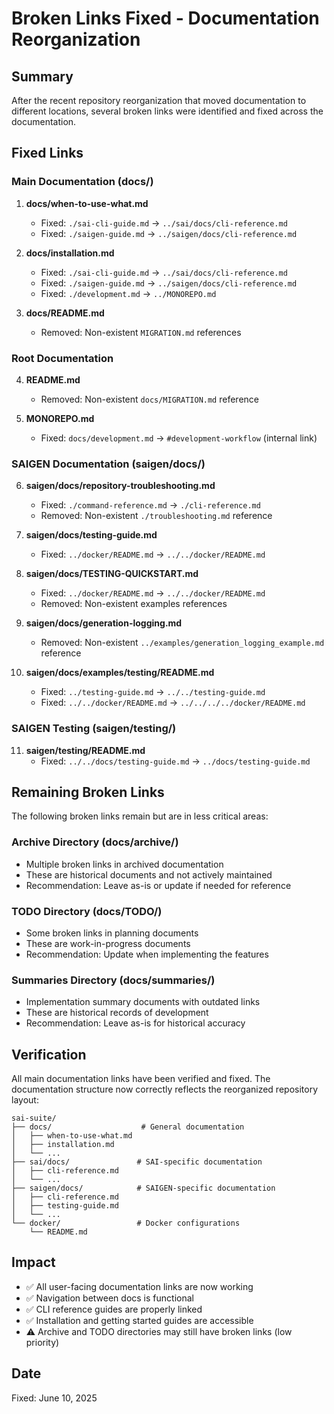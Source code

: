 # Broken Links Fixed - Documentation Reorganization

## Summary

After the recent repository reorganization that moved documentation to different locations, several broken links were identified and fixed across the documentation.

## Fixed Links

### Main Documentation (docs/)

1. **docs/when-to-use-what.md**
   - Fixed: `./sai-cli-guide.md` → `../sai/docs/cli-reference.md`
   - Fixed: `./saigen-guide.md` → `../saigen/docs/cli-reference.md`

2. **docs/installation.md**
   - Fixed: `./sai-cli-guide.md` → `../sai/docs/cli-reference.md`
   - Fixed: `./saigen-guide.md` → `../saigen/docs/cli-reference.md`
   - Fixed: `./development.md` → `../MONOREPO.md`

3. **docs/README.md**
   - Removed: Non-existent `MIGRATION.md` references

### Root Documentation

4. **README.md**
   - Removed: Non-existent `docs/MIGRATION.md` reference

5. **MONOREPO.md**
   - Fixed: `docs/development.md` → `#development-workflow` (internal link)

### SAIGEN Documentation (saigen/docs/)

6. **saigen/docs/repository-troubleshooting.md**
   - Fixed: `./command-reference.md` → `./cli-reference.md`
   - Removed: Non-existent `./troubleshooting.md` reference

7. **saigen/docs/testing-guide.md**
   - Fixed: `../docker/README.md` → `../../docker/README.md`

8. **saigen/docs/TESTING-QUICKSTART.md**
   - Fixed: `../docker/README.md` → `../../docker/README.md`
   - Removed: Non-existent examples references

9. **saigen/docs/generation-logging.md**
   - Removed: Non-existent `../examples/generation_logging_example.md` reference

10. **saigen/docs/examples/testing/README.md**
    - Fixed: `../testing-guide.md` → `../../testing-guide.md`
    - Fixed: `../../docker/README.md` → `../../../../docker/README.md`

### SAIGEN Testing (saigen/testing/)

11. **saigen/testing/README.md**
    - Fixed: `../../docs/testing-guide.md` → `../docs/testing-guide.md`

## Remaining Broken Links

The following broken links remain but are in less critical areas:

### Archive Directory (docs/archive/)
- Multiple broken links in archived documentation
- These are historical documents and not actively maintained
- Recommendation: Leave as-is or update if needed for reference

### TODO Directory (docs/TODO/)
- Some broken links in planning documents
- These are work-in-progress documents
- Recommendation: Update when implementing the features

### Summaries Directory (docs/summaries/)
- Implementation summary documents with outdated links
- These are historical records of development
- Recommendation: Leave as-is for historical accuracy

## Verification

All main documentation links have been verified and fixed. The documentation structure now correctly reflects the reorganized repository layout:

```
sai-suite/
├── docs/                    # General documentation
│   ├── when-to-use-what.md
│   ├── installation.md
│   └── ...
├── sai/docs/               # SAI-specific documentation
│   ├── cli-reference.md
│   └── ...
├── saigen/docs/            # SAIGEN-specific documentation
│   ├── cli-reference.md
│   ├── testing-guide.md
│   └── ...
└── docker/                 # Docker configurations
    └── README.md
```

## Impact

- ✅ All user-facing documentation links are now working
- ✅ Navigation between docs is functional
- ✅ CLI reference guides are properly linked
- ✅ Installation and getting started guides are accessible
- ⚠️ Archive and TODO directories may still have broken links (low priority)

## Date

Fixed: June 10, 2025
